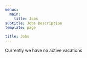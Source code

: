 ```yaml
---
menus:
  main:
    title: Jobs
subtitle: Jobs Description
template: page

title: Jobs
---
```

Currently we have no active vacations